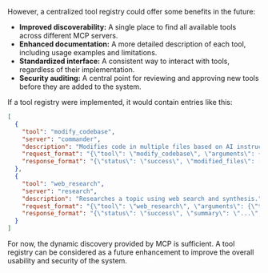 
However, a centralized tool registry could offer some benefits in the future:

- **Improved discoverability:** A single place to find all available tools across different MCP servers.
- **Enhanced documentation:** A more detailed description of each tool, including usage examples and limitations.
- **Standardized interface:** A consistent way to interact with tools, regardless of their implementation.
- **Security auditing:** A central point for reviewing and approving new tools before they are added to the system.

If a tool registry were implemented, it would contain entries like this:

```json
[
  {
    "tool": "modify_codebase",
    "server": "commander",
    "description": "Modifies code in multiple files based on AI instructions.",
    "request_format": "{\"tool\": \"modify_codebase\", \"arguments\": {\"instructions\": \"...\", \"file_patterns\": \"...\"}}",
    "response_format": "{\"status\": \"success\", \"modified_files\": [\"...\"]}"
  },
  {
    "tool": "web_research",
    "server": "research",
    "description": "Researches a topic using web search and synthesis.",
    "request_format": "{\"tool\": \"web_research\", \"arguments\": {\"topic\": \"...\"}}",
    "response_format": "{\"status\": \"success\", \"summary\": \"...\", \"sources\": [\"...\"]}"
  }
]
```

For now, the dynamic discovery provided by MCP is sufficient. A tool registry can be considered as a future enhancement to improve the overall usability and security of the system.

